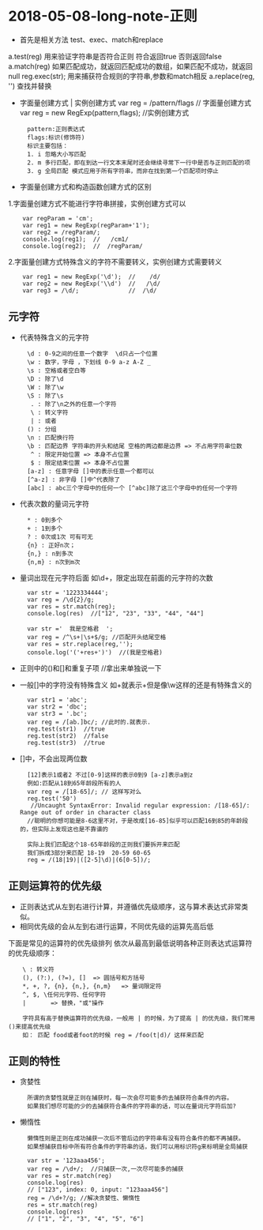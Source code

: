 # 2018-05-08-long-note-正则 #

- 首先是相关方法 test、exec、match和replace

a.test(reg)  用来验证字符串是否符合正则 符合返回true 否则返回false
a.match(reg) 如果匹配成功，就返回匹配成功的数组，如果匹配不成功，就返回null
reg.exec(str);  用来捕获符合规则的字符串,参数和match相反
a.replace(reg, '') 查找并替换

- 字面量创建方式 | 实例创建方式
        var reg = /pattern/flags
        // 字面量创建方式
        var reg = new RegExp(pattern,flags);
        //实例创建方式
        
        pattern:正则表达式  
        flags:标识(修饰符)
        标识主要包括：
        1. i 忽略大小写匹配
        2. m 多行匹配，即在到达一行文本末尾时还会继续寻常下一行中是否与正则匹配的项
        3. g 全局匹配 模式应用于所有字符串，而非在找到第一个匹配项时停止
        
- 字面量创建方式和构造函数创建方式的区别

1.字面量创建方式不能进行字符串拼接，实例创建方式可以

        var regParam = 'cm';
        var reg1 = new RegExp(regParam+'1');
        var reg2 = /regParam/;
        console.log(reg1);  //   /cm1/
        console.log(reg2);  //  /regParam/

2.字面量创建方式特殊含义的字符不需要转义，实例创建方式需要转义

        var reg1 = new RegExp('\d');  //    /d/ 
        var reg2 = new RegExp('\\d')  //   /\d/
        var reg3 = /\d/;              //  /\d/
        
## 元字符 ##

- 代表特殊含义的元字符

        \d : 0-9之间的任意一个数字  \d只占一个位置
        \w : 数字，字母 ，下划线 0-9 a-z A-Z _
        \s : 空格或者空白等
        \D : 除了\d
        \W : 除了\w
        \S : 除了\s
         . : 除了\n之外的任意一个字符
         \ : 转义字符
         | : 或者
        () : 分组
        \n : 匹配换行符
        \b : 匹配边界 字符串的开头和结尾 空格的两边都是边界 => 不占用字符串位数
         ^ : 限定开始位置 => 本身不占位置
         $ : 限定结束位置 => 本身不占位置
        [a-z] : 任意字母 []中的表示任意一个都可以
        [^a-z] : 非字母 []中^代表除了
        [abc] : abc三个字母中的任何一个 [^abc]除了这三个字母中的任何一个字符
        
- 代表次数的量词元字符

        * : 0到多个
        + : 1到多个
        ? : 0次或1次 可有可无
        {n} : 正好n次；
        {n,} : n到多次
        {n,m} : n次到m次
        
- 量词出现在元字符后面 如\d+，限定出现在前面的元字符的次数 

        var str = '1223334444';
        var reg = /\d{2}/g;
        var res = str.match(reg);
        console.log(res)  //["12", "23", "33", "44", "44"]

        var str ='  我是空格君  ';
        var reg = /^\s+|\s+$/g; //匹配开头结尾空格
        var res = str.replace(reg,'');
        console.log('('+res+')')  //(我是空格君)
        
- 正则中的()和[]和重复子项 //拿出来单独说一下
- 一般[]中的字符没有特殊含义 如+就表示+但是像\w这样的还是有特殊含义的

        var str1 = 'abc';
        var str2 = 'dbc';
        var str3 = '.bc';
        var reg = /[ab.]bc/; //此时的.就表示.
        reg.test(str1)  //true
        reg.test(str2)  //false
        reg.test(str3)  //true

- []中，不会出现两位数

        [12]表示1或者2 不过[0-9]这样的表示0到9 [a-z]表示a到z
        例如:匹配从18到65年龄段所有的人
        var reg = /[18-65]/; // 这样写对么
        reg.test('50')
         //Uncaught SyntaxError: Invalid regular expression: /[18-65]/: Range out of order in character class
        //聪明的你想可能是8-6这里不对，于是改成[16-85]似乎可以匹配16到85的年龄段的，但实际上发现这也是不靠谱的

        实际上我们匹配这个18-65年龄段的正则我们要拆开来匹配
        我们拆成3部分来匹配 18-19  20-59 60-65 
        reg = /(18|19)|([2-5]\d)|(6[0-5])/;
        
## 正则运算符的优先级 ##  

- 正则表达式从左到右进行计算，并遵循优先级顺序，这与算术表达式非常类似。
- 相同优先级的会从左到右进行运算，不同优先级的运算先高后低

下面是常见的运算符的优先级排列
依次从最高到最低说明各种正则表达式运算符的优先级顺序：

        \ : 转义符
        (), (?:), (?=), []  => 圆括号和方括号
        *, +, ?, {n}, {n,}, {n,m}   => 量词限定符
        ^, $, \任何元字符、任何字符 
        |       => 替换，"或"操作

        字符具有高于替换运算符的优先级，一般用 | 的时候，为了提高 | 的优先级，我们常用()来提高优先级
        如： 匹配 food或者foot的时候 reg = /foo(t|d)/ 这样来匹配
             
## 正则的特性 ##      

- 贪婪性

        所谓的贪婪性就是正则在捕获时，每一次会尽可能多的去捕获符合条件的内容。
        如果我们想尽可能的少的去捕获符合条件的字符串的话，可以在量词元字符后加?

- 懒惰性

        懒惰性则是正则在成功捕获一次后不管后边的字符串有没有符合条件的都不再捕获。
        如果想捕获目标中所有符合条件的字符串的话，我们可以用标识符g来标明是全局捕获
        
        var str = '123aaa456';
        var reg = /\d+/;  //只捕获一次,一次尽可能多的捕获
        var res = str.match(reg)
        console.log(res)
        // ["123", index: 0, input: "123aaa456"]
        reg = /\d+?/g; //解决贪婪性、懒惰性
        res = str.match(reg)
        console.log(res)
        // ["1", "2", "3", "4", "5", "6"]
        
